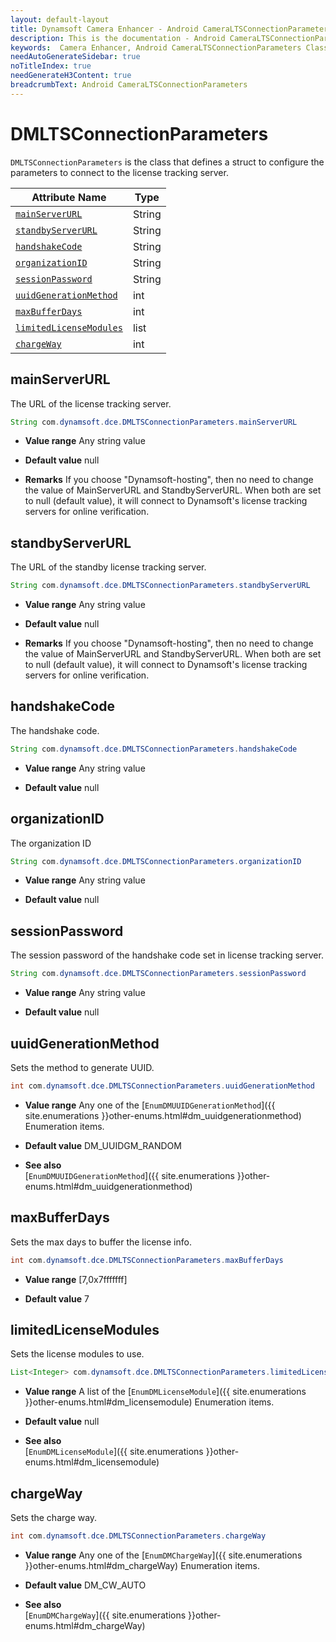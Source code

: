 ```yaml
---
layout: default-layout
title: Dynamsoft Camera Enhancer - Android CameraLTSConnectionParameters Class
description: This is the documentation - Android CameraLTSConnectionParameters Class page of Dynamsoft Camera Enhancer.
keywords:  Camera Enhancer, Android CameraLTSConnectionParameters Class
needAutoGenerateSidebar: true
noTitleIndex: true
needGenerateH3Content: true
breadcrumbText: Android CameraLTSConnectionParameters
---
```


# DMLTSConnectionParameters

`DMLTSConnectionParameters` is the class that defines a struct to configure the parameters to connect to the license tracking server.

| Attribute Name | Type |
|------|------|
| [`mainServerURL`](#mainserverurl) | String |
| [`standbyServerURL`](#standbyserverurl) | String |
| [`handshakeCode`](#handshakecode) | String |
| [`organizationID`](#organizationid) | String |
| [`sessionPassword`](#sessionpassword) | String |
| [`uuidGenerationMethod`](#uuidgenerationmethod) | int |
| [`maxBufferDays`](#maxbufferdays) | int |
| [`limitedLicenseModules`](#limitedlicensemodules) | list |
| [`chargeWay`](#chargeway) | int |

## mainServerURL

The URL of the license tracking server.

```java
String com.dynamsoft.dce.DMLTSConnectionParameters.mainServerURL
```

- **Value range**
    Any string value

- **Default value**
    null

- **Remarks**
    If you choose "Dynamsoft-hosting", then no need to change the value of MainServerURL and StandbyServerURL. When both are set to null (default value), it will connect to Dynamsoft's license tracking servers for online verification.

## standbyServerURL

The URL of the standby license tracking server.

```java
String com.dynamsoft.dce.DMLTSConnectionParameters.standbyServerURL
```

- **Value range**
    Any string value

- **Default value**
    null

- **Remarks**
    If you choose "Dynamsoft-hosting", then no need to change the value of MainServerURL and StandbyServerURL. When both are set to null (default value), it will connect to Dynamsoft's license tracking servers for online verification.

## handshakeCode

The handshake code.

```java
String com.dynamsoft.dce.DMLTSConnectionParameters.handshakeCode
```

- **Value range**
    Any string value

- **Default value**
    null

## organizationID

The organization ID

```java
String com.dynamsoft.dce.DMLTSConnectionParameters.organizationID
```

- **Value range**
    Any string value

- **Default value**
    null

## sessionPassword

The session password of the handshake code set in license tracking server.

```java
String com.dynamsoft.dce.DMLTSConnectionParameters.sessionPassword
```

- **Value range**
    Any string value

- **Default value**
    null

## uuidGenerationMethod

Sets the method to generate UUID.

```java
int com.dynamsoft.dce.DMLTSConnectionParameters.uuidGenerationMethod
```

- **Value range**
    Any one of the [`EnumDMUUIDGenerationMethod`]({{ site.enumerations }}other-enums.html#dm_uuidgenerationmethod) Enumeration items.

- **Default value**
    DM_UUIDGM_RANDOM

- **See also**  
    [`EnumDMUUIDGenerationMethod`]({{ site.enumerations }}other-enums.html#dm_uuidgenerationmethod)

## maxBufferDays

Sets the max days to buffer the license info.

```java
int com.dynamsoft.dce.DMLTSConnectionParameters.maxBufferDays
```

- **Value range**
    [7,0x7fffffff]  

- **Default value**
    7

## limitedLicenseModules

Sets the license modules to use.

```java
List<Integer> com.dynamsoft.dce.DMLTSConnectionParameters.limitedLicenseModules
```

- **Value range**
    A list of the [`EnumDMLicenseModule`]({{ site.enumerations }}other-enums.html#dm_licensemodule) Enumeration items.

- **Default value**
    null

- **See also**  
    [`EnumDMLicenseModule`]({{ site.enumerations }}other-enums.html#dm_licensemodule)

## chargeWay

Sets the charge way.

```java
int com.dynamsoft.dce.DMLTSConnectionParameters.chargeWay
```

- **Value range**
    Any one of the [`EnumDMChargeWay`]({{ site.enumerations }}other-enums.html#dm_chargeWay) Enumeration items.

- **Default value**
    DM_CW_AUTO

- **See also**  
    [`EnumDMChargeWay`]({{ site.enumerations }}other-enums.html#dm_chargeWay)

